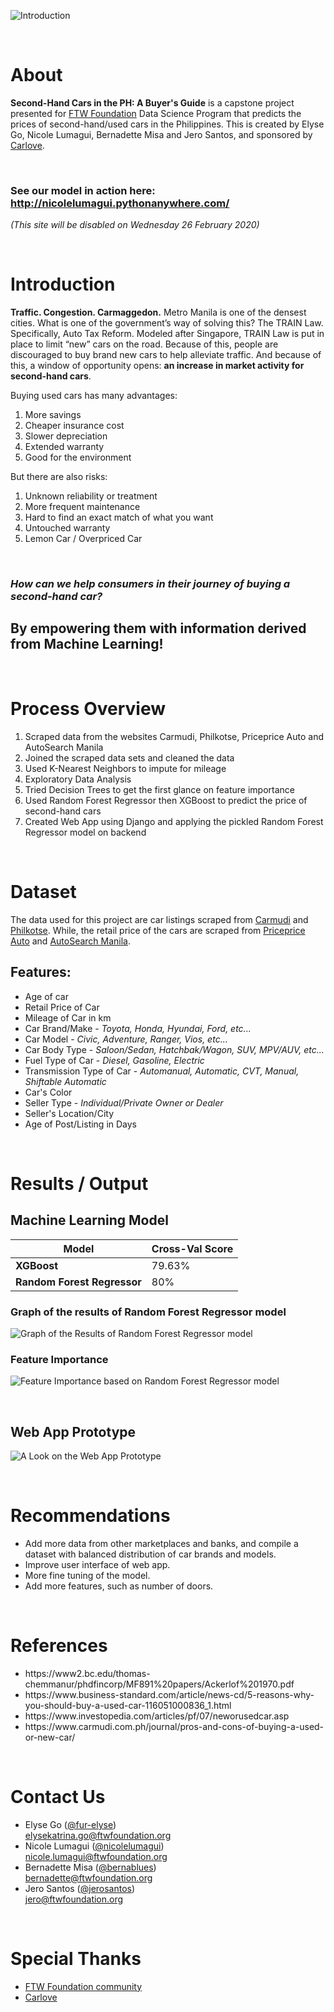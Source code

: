 ![Introduction](https://github.com/nicolelumagui/FTW-Capstone_Second-Hand-Cars-in-PH/blob/master/Images/Team%20Money%20Capstone%20190810-01.png)

<br>

# About
**Second-Hand Cars in the PH: A Buyer's Guide** is a capstone project presented for [FTW Foundation](https://www.ftwfoundation.org) Data Science Program that predicts the prices of second-hand/used cars in the Philippines. This is created by Elyse Go, Nicole Lumagui, Bernadette Misa and Jero Santos, and sponsored by [Carlove](https://www.carlove.ph/).

<br>

### See our model in action here: http://nicolelumagui.pythonanywhere.com/
*(This site will be disabled on Wednesday 26 February 2020)*

<br>

# Introduction
**Traffic. Congestion. Carmaggedon.**
Metro Manila is one of the densest cities. What is one of the government’s way of solving this? The TRAIN Law. Specifically, Auto Tax Reform.
Modeled after Singapore, TRAIN Law is put in place to limit “new” cars on the road. Because of this, people are discouraged to buy brand new cars to help alleviate traffic. And because of this, a window of opportunity opens: **an increase in market activity for second-hand cars**.

Buying used cars has many advantages:
  <ol>
    <li>More savings</li>
    <li>Cheaper insurance cost</li>
    <li>Slower depreciation</li>
    <li>Extended warranty</li>
    <li>Good for the environment</li>
  </ol>
  
But there are also risks:
<ol>
  <li>Unknown reliability or treatment</li>
  <li>More frequent maintenance</li>
  <li>Hard to find an exact match of what you want</li>
  <li>Untouched warranty</li>
  <li>Lemon Car / Overpriced Car</li>
</ol>
  
<br>

### *How can we help consumers in their journey of buying a second-hand car?*
## By empowering them with information derived from Machine Learning!

<br>

# Process Overview
1. Scraped data from the websites Carmudi, Philkotse, Priceprice Auto and AutoSearch Manila
1. Joined the scraped data sets and cleaned the data
1. Used K-Nearest Neighbors to impute for mileage 
1. Exploratory Data Analysis
1. Tried Decision Trees to get the first glance on feature importance
1. Used Random Forest Regressor then XGBoost to predict the price of second-hand cars
1. Created Web App using Django and applying the pickled Random Forest Regressor model on backend

<br>

# Dataset
<p>
The data used for this project are car listings scraped from <a href="https://www.carmudi.com.ph/">Carmudi</a> and <a href="https://philkotse.com">Philkotse</a>. While, the retail price of the cars are scraped from <a href="https://ph.priceprice.com/cars/">Priceprice Auto</a> and <a href="http://www.autosearchmanila.com/">AutoSearch Manila</a>.
</p>

## Features:
<ul>
  <li>
    Age of car
  </li>
  <li>
    Retail Price of Car
  </li>
  <li>
    Mileage of Car in km
  </li>
  <li>
    Car Brand/Make - 
    <i>Toyota, Honda, Hyundai, Ford, etc...</i>
  </li>
  <li>
    Car Model - 
    <i>Civic, Adventure, Ranger, Vios, etc...</i>
  </li>
  <li>
    Car Body Type - 
    <i>Saloon/Sedan, Hatchbak/Wagon, SUV, MPV/AUV, etc...</i>
  </li>
  <li>
    Fuel Type of Car - 
    <i>Diesel, Gasoline, Electric</i>
  </li>
  <li>
    Transmission Type of Car - 
    <i>Automanual, Automatic, CVT, Manual, Shiftable Automatic</i>
  </li>
  <li>
    Car's Color
  </li>
  <li>
    Seller Type - 
    <i>Individual/Private Owner or Dealer</i>
  </li>
  <li>
    Seller's Location/City
  </li>
  <li>
    Age of Post/Listing in Days
  </li>
</ul>

<br>

# Results / Output
## Machine Learning Model
**Model** | **Cross-Val Score** 
------------ | -------------
**XGBoost** | 79.63%
**Random Forest Regressor** | 80%

### Graph of the results of Random Forest Regressor model
![Graph of the Results of Random Forest Regressor model](https://github.com/nicolelumagui/FTW-Capstone_Second-Hand-Cars-in-PH/blob/master/Images/Team%20Money%20Capstone%20190810-25.png)

### Feature Importance
![Feature Importance based on Random Forest Regressor model](https://github.com/nicolelumagui/FTW-Capstone_Second-Hand-Cars-in-PH/blob/master/Images/Team%20Money%20Capstone%20190810-37.png)

<br>

## Web App Prototype
![A Look on the Web App Prototype](https://github.com/nicolelumagui/FTW-Capstone_Second-Hand-Cars-in-PH/blob/master/Images/Team%20Money%20Capstone%20190810-39.png)

<br>

# Recommendations
<ul>
  <li>Add more data from other marketplaces and banks, and compile a dataset with balanced distribution of car brands and models.</li>
  <li>Improve user interface of web app.</li>
  <li>More fine tuning of the model.</li>
  <li>Add more features, such as number of doors.</li>
</ul>

<br>

# References
<ul>
  <li>https://www2.bc.edu/thomas-chemmanur/phdfincorp/MF891%20papers/Ackerlof%201970.pdf</li>
  <li>https://www.business-standard.com/article/news-cd/5-reasons-why-you-should-buy-a-used-car-116051000836_1.html</li>
  <li>https://www.investopedia.com/articles/pf/07/neworusedcar.asp</li>
  <li>https://www.carmudi.com.ph/journal/pros-and-cons-of-buying-a-used-or-new-car/</li>
</ul>

<br>

# Contact Us
<ul>
  <li>
    Elyse Go (<a href="http://github.com/fur-elyse">@fur-elyse</a>)<br>
    <a href="mailto:elysekatrina.go@ftwfoundation.org">elysekatrina.go@ftwfoundation.org</a>
  </li>
  <li>
    Nicole Lumagui (<a href="http://github.com/nicolelumagui">@nicolelumagui</a>)<br>
    <a href="mailto:nicole.lumagui@ftwfoundation.org">nicole.lumagui@ftwfoundation.org</a>
  </li>
  <li>
    Bernadette Misa (<a href="http://github.com/bernablues">@bernablues</a>)<br>
    <a href="mailto:bernadette@ftwfoundation.org">bernadette@ftwfoundation.org</a>
  </li>
  <li>
    Jero Santos (<a href="http://github.com/jerosantos">@jerosantos</a>)<br>
    <a href="mailto:jero@ftwfoundation.org">jero@ftwfoundation.org</a>
  </li>
</ul>

<br>

# Special Thanks
<ul>
  <li>
    <a href="https://www.ftwfoundation.org">FTW Foundation community</a>
  </li>
  <li>
    <a href="https://www.carlove.ph/">Carlove</a>
  </li>
</ul>
